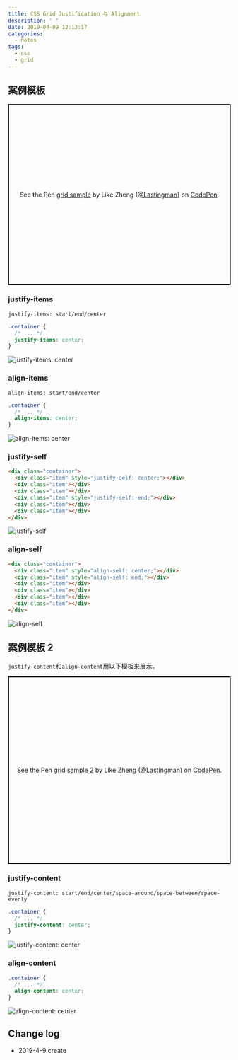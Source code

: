 ```yaml
---
title: CSS Grid Justification 与 Alignment
description: ' '
date: 2019-04-09 12:13:17
categories:
  - notes
tags:
  - css
  - grid
---
```


## 案例模板

<p class="codepen" data-height="409" data-theme-id="0" data-default-tab="css,result" data-user="Lastingman" data-slug-hash="pBNQeo" style="height: 409px; box-sizing: border-box; display: flex; align-items: center; justify-content: center; border: 2px solid black; margin: 1em 0; padding: 1em;" data-pen-title="grid sample">
  <span>See the Pen <a href="https://codepen.io/Lastingman/pen/pBNQeo/">
  grid sample</a> by Like Zheng (<a href="https://codepen.io/Lastingman">@Lastingman</a>)
  on <a href="https://codepen.io">CodePen</a>.</span>
</p>
<script async src="https://static.codepen.io/assets/embed/ei.js"></script>

### justify-items

`justify-items: start/end/center`

```css
.container {
  /* ... */
  justify-items: center;
}
```

![justify-items: center](https://i.imgur.com/wG0Am9j.png)

### align-items

`align-items: start/end/center`

```css
.container {
  /* ... */
  align-items: center;
}
```

![align-items: center](https://i.imgur.com/LLGuCjP.png)

### justify-self

```html
<div class="container">
  <div class="item" style="justify-self: center;"></div>
  <div class="item"></div>
  <div class="item"></div>
  <div class="item" style="justify-self: end;"></div>
  <div class="item"></div>
  <div class="item"></div>
</div>
```

![justify-self](https://i.imgur.com/8LQiWmM.png)

### align-self

```html
<div class="container">
  <div class="item" style="align-self: center;"></div>
  <div class="item" style="align-self: end;"></div>
  <div class="item"></div>
  <div class="item"></div>
  <div class="item"></div>
  <div class="item"></div>
</div>
```

![align-self](https://i.imgur.com/LiL8uw2.png)

## 案例模板 2

`justify-content`和`align-content`用以下模板来展示。

<p class="codepen" data-height="424" data-theme-id="0" data-default-tab="css,result" data-user="Lastingman" data-slug-hash="XQNopZ" style="height: 424px; box-sizing: border-box; display: flex; align-items: center; justify-content: center; border: 2px solid black; margin: 1em 0; padding: 1em;" data-pen-title="grid sample 2">
  <span>See the Pen <a href="https://codepen.io/Lastingman/pen/XQNopZ/">
  grid sample 2</a> by Like Zheng (<a href="https://codepen.io/Lastingman">@Lastingman</a>)
  on <a href="https://codepen.io">CodePen</a>.</span>
</p>
<script async src="https://static.codepen.io/assets/embed/ei.js"></script>

### justify-content

`justify-content: start/end/center/space-around/space-between/space-evenly`

```css
.container {
  /* ... */
  justify-content: center;
}
```

![justify-content: center](https://i.imgur.com/GqSpqmv.png)

### align-content

```css
.container {
  /* ... */
  align-content: center;
}
```

![align-content: center](https://i.imgur.com/PyZiaF1.png)

## Change log

- 2019-4-9 create
